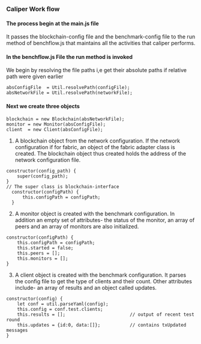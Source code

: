 ### Caliper Work flow

#### The process begin at the main.js file
It passes the blockchain-config file and the benchmark-config file to the run method of benchflow.js that maintains all the activities that caliper performs.

#### In the benchflow.js File the run method is invoked
We begin by resolving the file paths i,e get their absolute paths if relative path were given earlier
```
absConfigFile  = Util.resolvePath(configFile);
absNetworkFile = Util.resolvePath(networkFile);
```

#### Next we create three objects
```
blockchain = new Blockchain(absNetworkFile);
monitor = new Monitor(absConfigFile);
client  = new Client(absConfigFile);
```
1. A blockchain object from the network configuration. If the network configuration if for fabric, an object of the fabric adapter class is created. The blockchain object thus created holds the address of the network configuration file.
```
constructor(config_path) {
    super(config_path);
}
// The super class is blockchain-interface
  constructor(configPath) {
      this.configPath = configPath;
  }
```


2. A monitor object is created with the benchmark configuration. In addition an empty set of attributes- the status of the monitor, an array of peers and an array of monitors are also initialized.
```
constructor(configPath) {
    this.configPath = configPath;
    this.started = false;
    this.peers = [];
    this.monitors = [];
}
```


3. A client object is created with the benchmark configuration. It parses the config file to get the type of clients and their count. Other attributes include- an array of results and an object called updates.
```
constructor(config) {
    let conf = util.parseYaml(config);
    this.config = conf.test.clients;
    this.results = [];                        // output of recent test round
    this.updates = {id:0, data:[]};           // contains txUpdated messages
}
```

